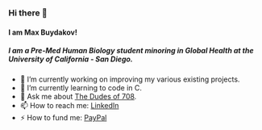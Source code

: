 ### Hi there 👋
#### I am Max Buydakov!
##### I am a Pre-Med Human Biology student minoring in Global Health at the University of California - San Diego. 


- 🔭 I’m currently working on improving my various existing projects.
- 🌱 I’m currently learning to code in C.
- 💬 Ask me about [The Dudes of 708](https://dudesof708.com/).
- 📫 How to reach me: [LinkedIn](https://www.linkedin.com/in/maxbuydakov/)
- ⚡ How to fund me:  [PayPal](https://paypal.me/MaxBuydakov?locale.x=en_US)

<!--
**mbuyd/mbuyd** is a ✨ _special_ ✨ repository because its `README.md` (this file) appears on your GitHub profile.

Here are some ideas to get you started:

- 🔭 I’m currently working on ...
- 🌱 I’m currently learning ...
- 👯 I’m looking to collaborate on ...
- 🤔 I’m looking for help with ...
- 💬 Ask me about ...
- 📫 How to reach me: ...
- 😄 Pronouns: ...
- ⚡ Fun fact: ...
Outside of volunteering at Cedars Sinai and teaching the underserved population the importance health; I spend a great deal of my free time learning how to code.  
-->
